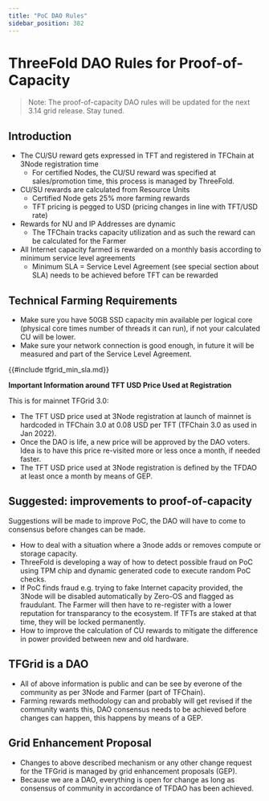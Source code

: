 ```yaml
---
title: "PoC DAO Rules"
sidebar_position: 382
---
```


<h1>ThreeFold DAO Rules for Proof-of-Capacity</h1>



> Note: The proof-of-capacity DAO rules will be updated for the next 3.14 grid release. Stay tuned.

## Introduction

- The CU/SU reward gets expressed in TFT and registered in TFChain at 3Node registration time
  - For certified Nodes, the CU/SU reward was specified at sales/promotion time, this process is managed by ThreeFold.
- CU/SU rewards are calculated from Resource Units
  - Certified Node gets 25% more farming rewards
  - TFT pricing is pegged to USD (pricing changes in line with TFT/USD rate)
- Rewards for NU and IP Addresses are dynamic
  - The TFChain tracks capacity utilization and as such the reward can be calculated for the Farmer
- All Internet capacity farmed is rewarded on a monthly basis according to minimum service level agreements
  - Minimum SLA = Service Level Agreement (see special section about SLA) needs to be achieved before TFT can be rewarded

## Technical Farming Requirements

- Make sure you have 50GB SSD capacity min available per logical core (physical core times number of threads it can run), if not your calculated CU will be lower.
- Make sure your network connection is good enough, in future it will be measured and part of the Service Level Agreement.

{{#include tfgrid_min_sla.md}}

**Important Information around TFT USD Price Used at Registration**

This is for mainnet TFGrid 3.0:

- The TFT USD price used at 3Node registration at launch of mainnet is hardcoded in TFChain 3.0 at 0.08 USD per TFT (TFChain 3.0 as used in Jan 2022).
- Once the DAO is life, a new price will be approved by the DAO voters. Idea is to have this price re-visited more or less once a month, if needed faster.
- The TFT USD price used at 3Node registration is defined by the TFDAO at least once a month by means of GEP.

## Suggested: improvements to proof-of-capacity

Suggestions will be made to improve PoC, the DAO will have to come to consensus before changes can be made.

- How to deal with a situation where a 3node adds or removes compute or storage capacity.
- ThreeFold is developing a way of how to detect possible fraud on PoC using TPM chip and dynamic generated code to execute random PoC checks.
- If PoC finds fraud e.g. trying to fake Internet capacity provided, the 3Node will be disabled automatically by Zero-OS and flagged as fraudulant. The Farmer will then have to re-register with a lower reputation for transparancy to the ecosystem. If TFTs are staked at that time, they will be locked permanently.
- How to improve the calculation of CU rewards to mitigate the difference in power provided between new and old hardware. 

## TFGrid is a DAO

- All of above information is public and can be see by everone of the community as per 3Node and Farmer (part of TFChain).
- Farming rewards methodology can and probably will get revised if the community wants this, DAO consensus needs to be achieved before changes can happen, this happens by means of a GEP.

## Grid Enhancement Proposal

- Changes to above described mechanism or any other change request for the TFGrid is managed by grid enhancement proposals (GEP).
- Because we are a DAO, everything is open for change as long as consensus of community in accordance of TFDAO has been achieved.
